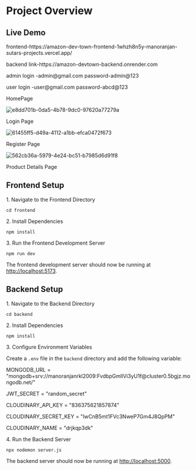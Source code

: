 




<h1>Project Overview</h1>

<h2>Live Demo</h2>
<p>
  frontend-https://amazon-dev-town-frontend-1whzh8n5y-manoranjan-sutars-projects.vercel.app/                   
</p>
<p>
         backend link-https://amazon-devtown-backend.onrender.com 
</p>
<p>admin login -admin@gmail.com password-admin@123 </p>
<p>user login -user@gmail.com  password-abcd@123 </p>

<p>HomePage</p>

![e8dd701b-0da5-4b78-9dc0-97620a77279a](https://github.com/user-attachments/assets/b2305d79-f5da-4628-9c28-50a2c77f6496)

<p>Login Page</p>

![61455ff5-d49a-4112-a1bb-efca0472f673](https://github.com/user-attachments/assets/9fdd031c-4ada-49e3-8d05-baffa0a9d85c)

<p>Register Page</p>

![562cb36a-5979-4e24-bc51-b7985d6d91f8](https://github.com/user-attachments/assets/21b68ec1-28e8-4410-8b2a-f441ae86a369)

<p>Product Details Page</p>





## Frontend Setup

<p>1. Navigate to the Frontend Directory</p>
<pre><code>cd frontend</code></pre>

<p>2. Install Dependencies</p>
<pre><code>npm install</code></pre>

<p>3. Run the Frontend Development Server</p>
<pre><code>npm run dev</code></pre>

<p>The frontend development server should now be running at <a href="http://localhost:5173">http://localhost:5173</a>.</p>

## Backend Setup

<p>1. Navigate to the Backend Directory</p>
<pre><code>cd backend</code></pre>

<p>2. Install Dependencies</p>
<pre><code>npm install</code></pre>

<p>3. Configure Environment Variables</p>
<p>Create a <code>.env</code> file in the <code>backend</code> directory and add the following variable:</p>
<p>
  MONGODB_URL = "mongodb+srv://manoranjanrkl2009:FvdbpGmllVi3yU1f@cluster0.5bgjz.mongodb.net/"

JWT_SECRET = "random_secret"

CLOUDINARY_API_KEY = "836375621857874"

CLOUDINARY_SECRET_KEY = "lwCnB5mt1FVc3NweP7Gm4J8QpPM"

CLOUDINARY_NAME = "drjkqp3dk"
</p>

<p>4. Run the Backend Server</p>
<pre><code>npx nodemon server.js</code></pre>

<p>The backend server should now be running at <a href="http://localhost:5000">http://localhost:5000</a>.</p>


